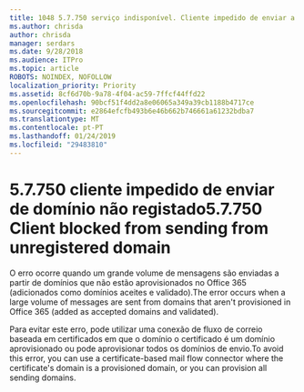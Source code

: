 ```yaml
---
title: 1048 5.7.750 serviço indisponível. Cliente impedido de enviar a partir de domínios não registados
ms.author: chrisda
author: chrisda
manager: serdars
ms.date: 9/28/2018
ms.audience: ITPro
ms.topic: article
ROBOTS: NOINDEX, NOFOLLOW
localization_priority: Priority
ms.assetid: 8cf6d70b-9a78-4f04-ac59-7ffcf44ffd22
ms.openlocfilehash: 90bcf51f4dd2a8e06065a349a39cb1188b4717ce
ms.sourcegitcommit: e2864efcfb493b6e46b662b746661a61232bdba7
ms.translationtype: MT
ms.contentlocale: pt-PT
ms.lasthandoff: 01/24/2019
ms.locfileid: "29483810"
---
```

# <a name="57750-client-blocked-from-sending-from-unregistered-domain"></a><span data-ttu-id="9d3da-103">5.7.750 cliente impedido de enviar de domínio não registado</span><span class="sxs-lookup"><span data-stu-id="9d3da-103">5.7.750 Client blocked from sending from unregistered domain</span></span>

<span data-ttu-id="9d3da-104">O erro ocorre quando um grande volume de mensagens são enviadas a partir de domínios que não estão aprovisionados no Office 365 (adicionados como domínios aceites e validado).</span><span class="sxs-lookup"><span data-stu-id="9d3da-104">The error occurs when a large volume of messages are sent from domains that aren't provisioned in Office 365 (added as accepted domains and validated).</span></span>
  
<span data-ttu-id="9d3da-105">Para evitar este erro, pode utilizar uma conexão de fluxo de correio baseada em certificados em que o domínio o certificado é um domínio aprovisionado ou pode aprovisionar todos os domínios de envio.</span><span class="sxs-lookup"><span data-stu-id="9d3da-105">To avoid this error, you can use a certificate-based mail flow connector where the certificate's domain is a provisioned domain, or you can provision all sending domains.</span></span>
  

